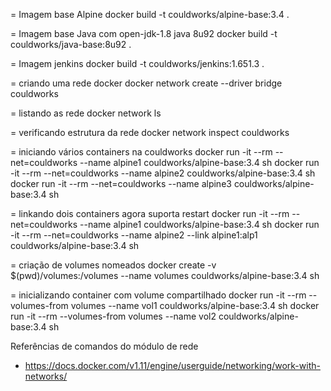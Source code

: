 = Imagem base Alpine
docker build -t couldworks/alpine-base:3.4 .
 
= Imagem base Java com open-jdk-1.8 java 8u92
docker build -t couldworks/java-base:8u92 .
 
= Imagem jenkins 
docker build -t couldworks/jenkins:1.651.3 .
 
= criando uma rede docker
docker network create --driver bridge couldworks
 
= listando as rede
docker network ls
 
= verificando estrutura da rede
docker network inspect couldworks
 
= iniciando vários containers na couldworks
docker run -it --rm --net=couldworks --name alpine1 couldworks/alpine-base:3.4 sh
docker run -it --rm --net=couldworks --name alpine2 couldworks/alpine-base:3.4 sh
docker run -it --rm --net=couldworks --name alpine3 couldworks/alpine-base:3.4 sh
 
= linkando dois containers agora suporta restart
docker run -it --rm --net=couldworks --name alpine1 couldworks/alpine-base:3.4 sh
docker run -it --rm --net=couldworks --name alpine2 --link alpine1:alp1 couldworks/alpine-base:3.4 sh

= criação de volumes nomeados
docker create -v $(pwd)/volumes:/volumes --name volumes couldworks/alpine-base:3.4 sh
 
= inicializando container com volume compartilhado
docker run -it --rm --volumes-from volumes --name vol1 couldworks/alpine-base:3.4 sh
docker run -it --rm --volumes-from volumes --name vol2 couldworks/alpine-base:3.4 sh

Referências de comandos do módulo de rede
- https://docs.docker.com/v1.11/engine/userguide/networking/work-with-networks/
